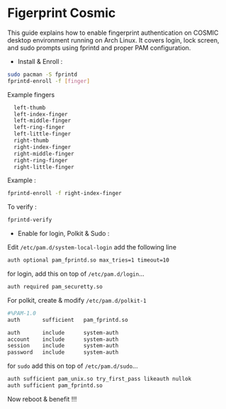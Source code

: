 # Figerprint Cosmic

This guide explains how to enable fingerprint authentication on COSMIC desktop environment running on Arch Linux. It covers login, lock screen, and sudo prompts using fprintd and proper PAM configuration.

- Install & Enroll :
```Bash
sudo pacman -S fprintd
fprintd-enroll -f [finger]
```
Example fingers
```Bash
  left-thumb
  left-index-finger
  left-middle-finger
  left-ring-finger
  left-little-finger
  right-thumb
  right-index-finger
  right-middle-finger
  right-ring-finger
  right-little-finger
```
Example :
```Bash
fprintd-enroll -f right-index-finger
```
To verify :
```Bash
fprintd-verify
```
- Enable for login, Polkit & Sudo :

Edit `/etc/pam.d/system-local-login` add the following line
```Bash
auth optional pam_fprintd.so max_tries=1 timeout=10
```
for login, add this on top of `/etc/pam.d/login`...
```Bash
auth required pam_securetty.so
```
For polkit, create & modify `/etc/pam.d/polkit-1`
```Bash
#%PAM-1.0
auth       sufficient   pam_fprintd.so

auth       include      system-auth
account    include      system-auth
session    include      system-auth
password   include      system-auth
```
for `sudo` add this on top of `/etc/pam.d/sudo`...
```Bash
auth sufficient pam_unix.so try_first_pass likeauth nullok
auth sufficient pam_fprintd.so
```
Now reboot & benefit !!!
